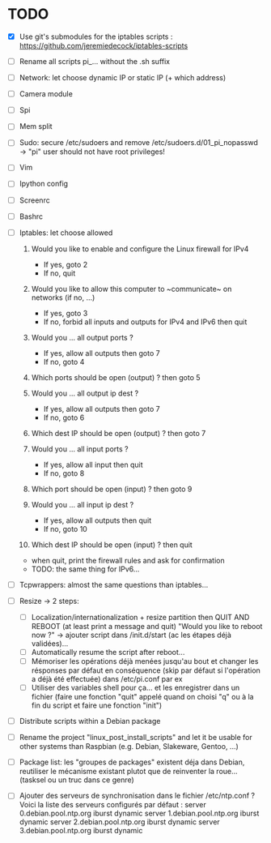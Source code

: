 # TODO

- [x] Use git's submodules for the iptables scripts : https://github.com/jeremiedecock/iptables-scripts
- [ ] Rename all scripts pi_... without the .sh suffix
- [ ] Network: let choose dynamic IP or static IP (+ which address)
- [ ] Camera module
- [ ] Spi
- [ ] Mem split
- [ ] Sudo: secure /etc/sudoers and remove /etc/sudoers.d/01_pi_nopasswd -> "pi" user should not have root privileges!
- [ ] Vim
- [ ] Ipython config
- [ ] Screenrc
- [ ] Bashrc
- [ ] Iptables: let choose allowed 
    1. Would you like to enable and configure the Linux firewall for IPv4
        - If yes, goto 2
        - If no, quit
    2. Would you like to allow this computer to ~communicate~ on networks (if no, ...)
        - If yes, goto 3
        - If no, forbid all inputs and outputs for IPv4 and IPv6 then quit

    3. Would you ... all output ports ?
        - If yes, allow all outputs then goto 7
        - If no, goto 4
    4. Which ports should be open (output) ? then goto 5
    5. Would you ... all output ip dest ?
        - If yes, allow all outputs then goto 7
        - If no, goto 6
    6. Which dest IP should be open (output) ? then goto 7

    7. Would you ... all input ports ?
        - If yes, allow all input then quit
        - If no, goto 8
    8. Which port should be open (input) ? then goto 9
    9. Would you ... all input ip dest ?
        - If yes, allow all outputs then quit
        - If no, goto 10
    10. Which dest IP should be open (input) ? then quit
    - when quit, print the firewall rules and ask for confirmation
    - TODO: the same thing for IPv6...
- [ ] Tcpwrappers: almost the same questions than iptables...
- [ ] Resize -> 2 steps:
    - [ ] Localization/internationalization + resize partition then QUIT AND
          REBOOT (at least print a message and quit) "Would you like to reboot
          now ?" -> ajouter script dans /init.d/start (ac les étapes déjà
          validées)...
    - [ ] Automatically resume the script after reboot...
    - [ ] Mémoriser les opérations déjà menées jusqu'au bout et changer les
          résponses par défaut en conséquence (skip par défaut si l'opération a
          déjà été effectuée)
          dans /etc/pi.conf par ex
    - [ ] Utiliser des variables shell pour ça... et les enregistrer dans un
          fichier (faire une fonction "quit" appelé quand on choisi "q" ou à la
          fin du script et faire une fonction "init")

- [ ] Distribute scripts within a Debian package
- [ ] Rename the project "linux_post_install_scripts" and let it be usable for
      other systems than Raspbian (e.g. Debian, Slakeware, Gentoo, ...)
- [ ] Package list: les "groupes de packages" existent déja dans Debian,
      reutiliser le mécanisme existant plutot que de reinventer la roue...
      (tasksel ou un truc dans ce genre)
- [ ] Ajouter des serveurs de synchronisation dans le fichier /etc/ntp.conf ?
      Voici la liste des serveurs configurés par défaut :
      server 0.debian.pool.ntp.org iburst dynamic
      server 1.debian.pool.ntp.org iburst dynamic
      server 2.debian.pool.ntp.org iburst dynamic
      server 3.debian.pool.ntp.org iburst dynamic

